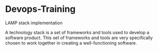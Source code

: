 # Devops-Training 
 LAMP stack implementation 
 
 A technology stack is a set of frameworks and tools used to develop a software product. This set of frameworks and tools are very specifically chosen to work together in creating a well-functioning software.
